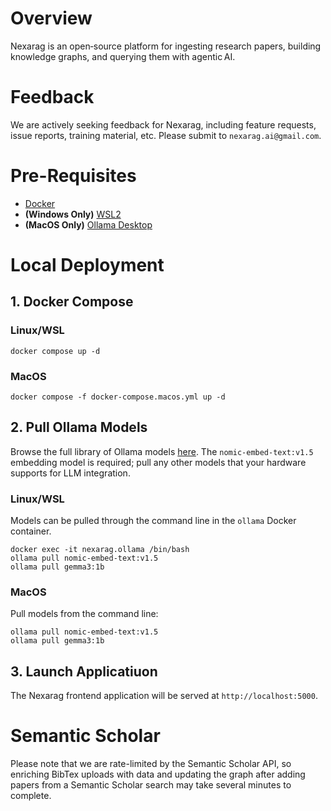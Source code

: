 # Overview
Nexarag is an open‑source platform for ingesting research papers, building knowledge graphs, and querying them with agentic AI.

# Feedback
We are actively seeking feedback for Nexarag, including feature requests, issue reports, training material, etc. Please submit to `nexarag.ai@gmail.com`. 

# Pre-Requisites
- [Docker](https://docs.docker.com/engine/install/)
- **(Windows Only)** [WSL2](https://learn.microsoft.com/en-us/windows/wsl/install)
- **(MacOS Only)** [Ollama Desktop](https://ollama.com/download/mac)

# Local Deployment
## 1. Docker Compose
### Linux/WSL
```
docker compose up -d
```

### MacOS
```
docker compose -f docker-compose.macos.yml up -d
```

## 2. Pull Ollama Models
Browse the full library of Ollama models [here](https://ollama.com/library). The `nomic-embed-text:v1.5` embedding model is required; pull any other models that your hardware supports for LLM integration.

### Linux/WSL
Models can be pulled through the command line in the `ollama` Docker container. 

```
docker exec -it nexarag.ollama /bin/bash
ollama pull nomic-embed-text:v1.5
ollama pull gemma3:1b
```

### MacOS
Pull models from the command line:

```
ollama pull nomic-embed-text:v1.5
ollama pull gemma3:1b
```

## 3. Launch Applicatiuon
The Nexarag frontend application will be served at `http://localhost:5000`.

# Semantic Scholar
Please note that we are rate-limited by the Semantic Scholar API, so enriching BibTex uploads with data and updating the graph after adding papers from a Semantic Scholar search may take several minutes to complete.
